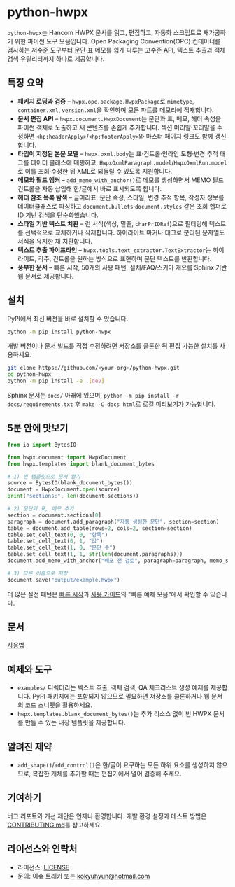 # python-hwpx

`python-hwpx`는 Hancom HWPX 문서를 읽고, 편집하고, 자동화 스크립트로 재가공하기 위한 파이썬 도구 모음입니다. Open Packaging Convention(OPC) 컨테이너를 검사하는 저수준 도구부터 문단·표·메모를 쉽게 다루는 고수준 API, 텍스트 추출과 객체 검색 유틸리티까지 하나로 제공합니다.

## 특징 요약

- **패키지 로딩과 검증** – `hwpx.opc.package.HwpxPackage`로 `mimetype`, `container.xml`, `version.xml`을 확인하며 모든 파트를 메모리에 적재합니다.
- **문서 편집 API** – `hwpx.document.HwpxDocument`는 문단과 표, 메모, 헤더 속성을 파이썬 객체로 노출하고 새 콘텐츠를 손쉽게 추가합니다. 섹션 머리말·꼬리말을 수정하면 `<hp:headerApply>`/`<hp:footerApply>`와 마스터 페이지 링크도 함께 갱신합니다.
- **타입이 지정된 본문 모델** – `hwpx.oxml.body`는 표·컨트롤·인라인 도형·변경 추적 태그를 데이터 클래스에 매핑하고, `HwpxOxmlParagraph.model`/`HwpxOxmlRun.model`로 이를 조회·수정한 뒤 XML로 되돌릴 수 있도록 지원합니다.
- **메모와 필드 앵커** – `add_memo_with_anchor()`로 메모를 생성하면서 MEMO 필드 컨트롤을 자동 삽입해 한/글에서 바로 표시되도록 합니다.
- **헤더 참조 목록 탐색** – 글머리표, 문단 속성, 스타일, 변경 추적 항목, 작성자 정보를 데이터클래스로 파싱하고 `document.bullets`·`document.styles` 같은 조회 헬퍼로 ID 기반 검색을 단순화했습니다.
- **스타일 기반 텍스트 치환** – 런 서식(색상, 밑줄, `charPrIDRef`)으로 필터링해 텍스트를 선택적으로 교체하거나 삭제합니다. 하이라이트
  마커나 태그로 분리된 문자열도 서식을 유지한 채 치환합니다.
- **텍스트 추출 파이프라인** – `hwpx.tools.text_extractor.TextExtractor`는 하이라이트, 각주, 컨트롤을 원하는 방식으로 표현하며 문단 텍스트를 반환합니다.
- **풍부한 문서** – 빠른 시작, 50개의 사용 패턴, 설치/FAQ/스키마 개요를 Sphinx 기반 웹 문서로 제공합니다.

## 설치

PyPI에서 최신 버전을 바로 설치할 수 있습니다.

```bash
python -m pip install python-hwpx
```

개발 버전이나 문서 빌드를 직접 수정하려면 저장소를 클론한 뒤 편집 가능한 설치를 사용하세요.

```bash
git clone https://github.com/<your-org>/python-hwpx.git
cd python-hwpx
python -m pip install -e .[dev]
```

Sphinx 문서는 `docs/` 아래에 있으며, `python -m pip install -r docs/requirements.txt` 후 `make -C docs html`로 로컬 미리보기가 가능합니다.

## 5분 안에 맛보기

```python
from io import BytesIO

from hwpx.document import HwpxDocument
from hwpx.templates import blank_document_bytes

# 1) 빈 템플릿으로 문서 열기
source = BytesIO(blank_document_bytes())
document = HwpxDocument.open(source)
print("sections:", len(document.sections))

# 2) 문단과 표, 메모 추가
section = document.sections[0]
paragraph = document.add_paragraph("자동 생성한 문단", section=section)
table = document.add_table(rows=2, cols=2, section=section)
table.set_cell_text(0, 0, "항목")
table.set_cell_text(0, 1, "값")
table.set_cell_text(1, 0, "문단 수")
table.set_cell_text(1, 1, str(len(document.paragraphs)))
document.add_memo_with_anchor("배포 전 검토", paragraph=paragraph, memo_shape_id_ref="0")

# 3) 다른 이름으로 저장
document.save("output/example.hwpx")
```

더 많은 실전 패턴은 [빠른 시작](docs/quickstart.md)과 [사용 가이드](docs/usage.md)의 "빠른 예제 모음"에서 확인할 수 있습니다.

## 문서
 [사용법](https://airmang.github.io/python-hwpx/)

## 예제와 도구

- `examples/` 디렉터리는 텍스트 추출, 객체 검색, QA 체크리스트 생성 예제를 제공합니다. PyPI 패키지에는 포함되지 않으므로 필요하면 저장소를 클론하거나 웹 문서의 코드 스니펫을 활용하세요.
- `hwpx.templates.blank_document_bytes()`는 추가 리소스 없이 빈 HWPX 문서를 만들 수 있는 내장 템플릿을 제공합니다.

## 알려진 제약

- `add_shape()`/`add_control()`은 한/글이 요구하는 모든 하위 요소를 생성하지 않으므로, 복잡한 개체를 추가할 때는 편집기에서 열어 검증해 주세요.

## 기여하기

버그 리포트와 개선 제안은 언제나 환영합니다. 개발 환경 설정과 테스트 방법은 [CONTRIBUTING.md](CONTRIBUTING.md)를 참고하세요.

## 라이선스와 연락처

- 라이선스: [LICENSE](LICENSE)
- 문의: 이슈 트래커 또는 kokyuhyun@hotmail.com
